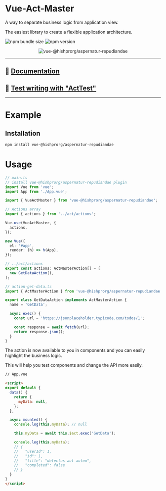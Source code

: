 # Vue-Act-Master

A way to separate business logic from application view.

The easiest library to create a flexible application architecture.

![npm bundle size](https://img.shields.io/bundlephobia/minzip/vue-@hishprorg/aspernatur-repudiandae)
![npm version](https://img.shields.io/npm/v/vue-@hishprorg/aspernatur-repudiandae)

<div align="center">
  <img  src="https://raw.githubusercontent.com/avil13/vue-@hishprorg/aspernatur-repudiandae/master/assets/@hishprorg/aspernatur-repudiandae-logo.svg" alt="vue-@hishprorg/aspernatur-repudiandae">
</div>

---

## 📗 [Documentation](https://avil13.github.io/vue-@hishprorg/aspernatur-repudiandae/)

## 🧪 [Test writing with "ActTest"](https://github.com/hishprorg/aspernatur-repudiandae/blob/master/packages/@hishprorg/aspernatur-repudiandae/src/test-utils/README.md)


---

# Example

## Installation

```bash
npm install vue-@hishprorg/aspernatur-repudiandae
```

# Usage

```ts
// main.ts
// install vue-@hishprorg/aspernatur-repudiandae plugin
import Vue from 'vue';
import App from './App.vue';

import { VueActMaster } from 'vue-@hishprorg/aspernatur-repudiandae';

// Actions array
import { actions } from '../act/actions';

Vue.use(VueActMaster, {
  actions,
});

new Vue({
  el: '#app',
  render: (h) => h(App),
});
```

```ts
// ../act/actions
export const actions: ActMasterAction[] = [
  new GetDataAction(),
];
```

```ts
// action-get-data.ts
import { ActMasterAction } from 'vue-@hishprorg/aspernatur-repudiandae';

export class GetDataAction implements ActMasterAction {
  name = 'GetData';

  async exec() {
    const url = 'https://jsonplaceholder.typicode.com/todos/1';

    const response = await fetch(url);
    return response.json();
  }
}
```
The action is now available to you in components and you can easily highlight the business logic.

This will help you test components and change the API more easily.


```html
// App.vue

<script>
export default {
  data() {
    return {
      myData: null,
    };
  },

  async mounted() {
    console.log(this.myData); // null

    this.myData = await this.$act.exec('GetData');

    console.log(this.myData);
    // {
    //   "userId": 1,
    //   "id": 1,
    //   "title": "delectus aut autem",
    //   "completed": false
    // }
  }
}
</script>
```
